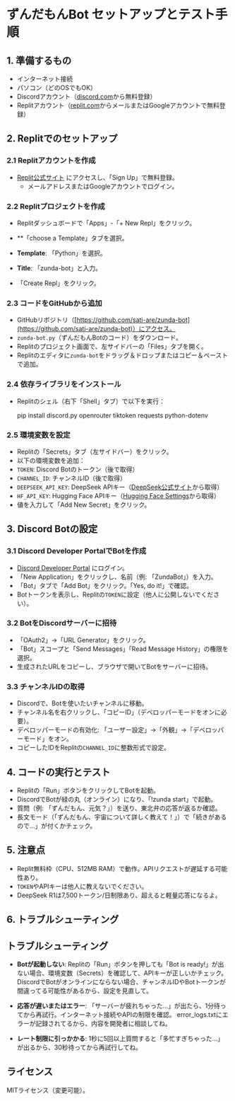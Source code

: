 # ずんだもんBot セットアップとテスト手順

## 1. 準備するもの
- インターネット接続
- パソコン（どのOSでもOK）
- Discordアカウント（[discord.com](https://discord.com)から無料登録）
- Replitアカウント（[replit.com](https://replit.com)からメールまたはGoogleアカウントで無料登録）

## 2. Replitでのセットアップ
### 2.1 Replitアカウントを作成
- [Replit公式サイト](https://replit.com) にアクセスし、「Sign Up」で無料登録。
   - メールアドレスまたはGoogleアカウントでログイン。

### 2.2 Replitプロジェクトを作成
- Replitダッシュボードで「Apps」-「+ New Repl」をクリック。
- **「choose a Template」タブを選択。
- **Template**: 「Python」を選択。
- **Title**: 「zunda-bot」と入力。

- 「Create Repl」をクリック。

### 2.3 コードをGitHubから追加
- GitHubリポジトリ（[https://github.com/sati-are/zunda-bot](https://github.com/sati-are/zunda-bot)）にアクセス。
- `zunda-bot.py`（ずんだもんBotのコード）をダウンロード。
- Replitのプロジェクト画面で、左サイドバーの「Files」タブを開く。
- Replitのエディタに`zunda-bot`をドラッグ＆ドロップまたはコピー＆ペーストで追加。

### 2.4 依存ライブラリをインストール
- Replitのシェル（右下「Shell」タブ）で以下を実行：

  pip install discord.py openrouter tiktoken requests python-dotenv

### 2.5 環境変数を設定
- Replitの「Secrets」タブ（左サイドバー）をクリック。
- 以下の環境変数を追加：
- `TOKEN`: Discord Botのトークン（後で取得）
- `CHANNEL_ID`: チャンネルID（後で取得）
- `DEEPSEEK_API_KEY`: DeepSeek APIキー（[DeepSeek公式サイト](https://deepseek.com)から取得）
- `HF_API_KEY`: Hugging Face APIキー（[Hugging Face Settings](https://huggingface.co/settings/tokens)から取得）
- 値を入力して「Add New Secret」をクリック。

## 3. Discord Botの設定
### 3.1 Discord Developer PortalでBotを作成
- [Discord Developer Portal](https://discord.com/developers/applications) にログイン。
- 「New Application」をクリックし、名前（例: 「ZundaBot」）を入力。
- 「Bot」タブで「Add Bot」をクリック。「Yes, do it!」で確認。
- Botトークンを表示し、Replitの`TOKEN`に設定（他人に公開しないでください）。

### 3.2 BotをDiscordサーバーに招待
- 「OAuth2」→「URL Generator」をクリック。
- 「Bot」スコープと「Send Messages」「Read Message History」の権限を選択。
- 生成されたURLをコピーし、ブラウザで開いてBotをサーバーに招待。

### 3.3 チャンネルIDの取得
- Discordで、Botを使いたいチャンネルに移動。
- チャンネル名を右クリックし、「コピーID」（デベロッパーモードをオンに必要）。
- デベロッパーモードの有効化: 「ユーザー設定」→「外観」→「デベロッパーモード」をオン。
- コピーしたIDをReplitの`CHANNEL_ID`に整数形式で設定。

## 4. コードの実行とテスト
- Replitの「Run」ボタンをクリックしてBotを起動。
- DiscordでBotが緑の丸（オンライン）になり、「!zunda start」で起動。
- 質問（例: 「ずんだもん、元気？」）を送り、東北弁の応答が返るか確認。
- 長文モード（「ずんだもん、宇宙について詳しく教えて！」）で「続きがあるので…」が付くかチェック。

## 5. 注意点
- Replit無料枠（CPU、512MB RAM）で動作。APIリクエストが遅延する可能性あり。
- `TOKEN`やAPIキーは他人に教えないでください。
- DeepSeek R1は7,500トークン/日制限あり、超えると軽量応答になるよ。

## 6. トラブルシューティング
## トラブルシューティング
- **Botが起動しない**:
  Replitの「Run」ボタンを押しても「Bot is ready!」が出ない場合、環境変数（Secrets）を確認して、APIキーが正しいかチェック。
  DiscordでBotがオンラインにならない場合、チャンネルIDやBotトークンが間違ってる可能性があるから、設定を見直して。

- **応答が遅いまたはエラー**:
  「サーバーが疲れちゃった…」が出たら、1分待ってから再試行。インターネット接続やAPIの制限を確認。
  error_logs.txtにエラーが記録されてるから、内容を開発者に相談してね。

- **レート制限に引っかかる**:
  1秒に5回以上質問すると「多忙すぎちゃった…」が出るから、30秒待ってから再試行してね。


## ライセンス
MITライセンス（変更可能）。
